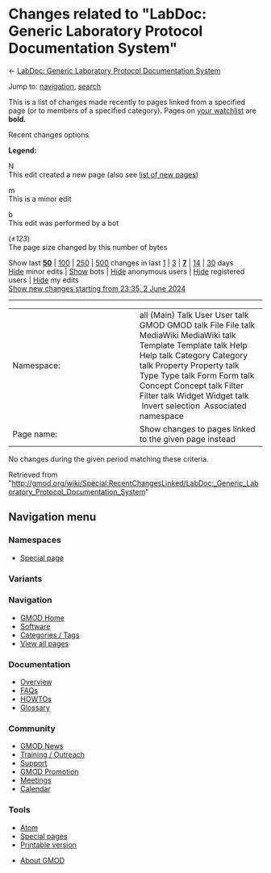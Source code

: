 <div id="mw-page-base" class="noprint">

</div>

<div id="mw-head-base" class="noprint">

</div>

<div id="content" class="mw-body" role="main">

<span id="top"></span>

<div id="mw-js-message" style="display:none;">

</div>



# <span dir="auto">Changes related to "LabDoc: Generic Laboratory Protocol Documentation System"</span>

<div id="bodyContent">

<div id="contentSub">

← [LabDoc: Generic Laboratory Protocol Documentation
System](/wiki/LabDoc:_Generic_Laboratory_Protocol_Documentation_System "LabDoc: Generic Laboratory Protocol Documentation System")

</div>

<div id="jump-to-nav" class="mw-jump">

Jump to: [navigation](#mw-navigation), [search](#p-search)

</div>

<div id="mw-content-text">

<div class="mw-specialpage-summary">

This is a list of changes made recently to pages linked from a specified
page (or to members of a specified category). Pages on [your
watchlist](/wiki/Special:Watchlist "Special:Watchlist") are **bold**.

</div>

Recent changes options

<div class="mw-changeslist-legend">

**Legend:**

<div class="mw-collapsible-content">

N  
This edit created a new page (also see [list of new
pages](/wiki/Special:NewPages "Special:NewPages"))

m  
This is a minor edit

b  
This edit was performed by a bot

(*±123*)  
The page size changed by this number of bytes

</div>

</div>

Show last
[**50**](/mediawiki/index.php?title=Special:RecentChangesLinked&limit=50&target=LabDoc%3A_Generic_Laboratory_Protocol_Documentation_System "Special:RecentChangesLinked")
\|
[100](/mediawiki/index.php?title=Special:RecentChangesLinked&limit=100&target=LabDoc%3A_Generic_Laboratory_Protocol_Documentation_System "Special:RecentChangesLinked")
\|
[250](/mediawiki/index.php?title=Special:RecentChangesLinked&limit=250&target=LabDoc%3A_Generic_Laboratory_Protocol_Documentation_System "Special:RecentChangesLinked")
\|
[500](/mediawiki/index.php?title=Special:RecentChangesLinked&limit=500&target=LabDoc%3A_Generic_Laboratory_Protocol_Documentation_System "Special:RecentChangesLinked")
changes in last
[1](/mediawiki/index.php?title=Special:RecentChangesLinked&days=1&from=&target=LabDoc%3A_Generic_Laboratory_Protocol_Documentation_System "Special:RecentChangesLinked")
\|
[3](/mediawiki/index.php?title=Special:RecentChangesLinked&days=3&from=&target=LabDoc%3A_Generic_Laboratory_Protocol_Documentation_System "Special:RecentChangesLinked")
\|
[**7**](/mediawiki/index.php?title=Special:RecentChangesLinked&days=7&from=&target=LabDoc%3A_Generic_Laboratory_Protocol_Documentation_System "Special:RecentChangesLinked")
\|
[14](/mediawiki/index.php?title=Special:RecentChangesLinked&days=14&from=&target=LabDoc%3A_Generic_Laboratory_Protocol_Documentation_System "Special:RecentChangesLinked")
\|
[30](/mediawiki/index.php?title=Special:RecentChangesLinked&days=30&from=&target=LabDoc%3A_Generic_Laboratory_Protocol_Documentation_System "Special:RecentChangesLinked")
days  
[Hide](/mediawiki/index.php?title=Special:RecentChangesLinked&hideminor=1&target=LabDoc%3A_Generic_Laboratory_Protocol_Documentation_System "Special:RecentChangesLinked")
minor edits \|
[Show](/mediawiki/index.php?title=Special:RecentChangesLinked&hidebots=0&target=LabDoc%3A_Generic_Laboratory_Protocol_Documentation_System "Special:RecentChangesLinked")
bots \|
[Hide](/mediawiki/index.php?title=Special:RecentChangesLinked&hideanons=1&target=LabDoc%3A_Generic_Laboratory_Protocol_Documentation_System "Special:RecentChangesLinked")
anonymous users \|
[Hide](/mediawiki/index.php?title=Special:RecentChangesLinked&hideliu=1&target=LabDoc%3A_Generic_Laboratory_Protocol_Documentation_System "Special:RecentChangesLinked")
registered users \|
[Hide](/mediawiki/index.php?title=Special:RecentChangesLinked&hidemyself=1&target=LabDoc%3A_Generic_Laboratory_Protocol_Documentation_System "Special:RecentChangesLinked")
my edits  
[Show new changes starting from 23:35, 2 June
2024](/mediawiki/index.php?title=Special:RecentChangesLinked&from=20240602233508&target=LabDoc%3A_Generic_Laboratory_Protocol_Documentation_System "Special:RecentChangesLinked")

------------------------------------------------------------------------

<table class="mw-recentchanges-table">
<colgroup>
<col style="width: 50%" />
<col style="width: 50%" />
</colgroup>
<tbody>
<tr class="odd">
<td class="mw-label mw-namespace-label">Namespace:</td>
<td class="mw-input">all (Main) Talk User User talk GMOD GMOD talk File
File talk MediaWiki MediaWiki talk Template Template talk Help Help talk
Category Category talk Property Property talk Type Type talk Form Form
talk Concept Concept talk Filter Filter talk Widget Widget talk
 Invert selection
 Associated namespace</td>
</tr>
<tr class="even">
<td class="mw-label mw-target-label">Page name:</td>
<td class="mw-input">Show changes to pages linked to the given page
instead</td>
</tr>
</tbody>
</table>

<div class="mw-changeslist-empty">

No changes during the given period matching these criteria.

</div>

</div>

<div class="printfooter">

Retrieved from
"<http://gmod.org/wiki/Special:RecentChangesLinked/LabDoc:_Generic_Laboratory_Protocol_Documentation_System>"

</div>

<div id="catlinks" class="catlinks catlinks-allhidden">

</div>

<div class="visualClear">

</div>

</div>

</div>

<div id="mw-navigation">

## Navigation menu

<div id="mw-head">



<div id="left-navigation">

<div id="p-namespaces" class="vectorTabs" role="navigation"
aria-labelledby="p-namespaces-label">

### Namespaces

- <span id="ca-nstab-special">[Special
  page](/wiki/Special:RecentChangesLinked/LabDoc:_Generic_Laboratory_Protocol_Documentation_System "This is a special page, you cannot edit the page itself")</span>

</div>

<div id="p-variants" class="vectorMenu emptyPortlet" role="navigation"
aria-labelledby="p-variants-label">

### 

### Variants[](#)

<div class="menu">

</div>

</div>

</div>





</div>



</div>

</div>

</div>

<div id="mw-panel">

<div id="p-logo" role="banner">

<a href="/wiki/Main_Page"
style="background-image: url(http://gmod.org/images/GMOD-cogs.png);"
title="Visit the main page"></a>

</div>

<div id="p-Navigation" class="portal" role="navigation"
aria-labelledby="p-Navigation-label">

### Navigation

<div class="body">

- <span id="n-GMOD-Home">[GMOD Home](/wiki/Main_Page)</span>
- <span id="n-Software">[Software](/wiki/GMOD_Components)</span>
- <span id="n-Categories-.2F-Tags">[Categories /
  Tags](/wiki/Categories)</span>
- <span id="n-View-all-pages">[View all
  pages](/wiki/Special:AllPages)</span>

</div>

</div>

<div id="p-Documentation" class="portal" role="navigation"
aria-labelledby="p-Documentation-label">

### Documentation

<div class="body">

- <span id="n-Overview">[Overview](/wiki/Overview)</span>
- <span id="n-FAQs">[FAQs](/wiki/Category:FAQ)</span>
- <span id="n-HOWTOs">[HOWTOs](/wiki/Category:HOWTO)</span>
- <span id="n-Glossary">[Glossary](/wiki/Glossary)</span>

</div>

</div>

<div id="p-Community" class="portal" role="navigation"
aria-labelledby="p-Community-label">

### Community

<div class="body">

- <span id="n-GMOD-News">[GMOD News](/wiki/GMOD_News)</span>
- <span id="n-Training-.2F-Outreach">[Training /
  Outreach](/wiki/Training_and_Outreach)</span>
- <span id="n-Support">[Support](/wiki/Support)</span>
- <span id="n-GMOD-Promotion">[GMOD
  Promotion](/wiki/GMOD_Promotion)</span>
- <span id="n-Meetings">[Meetings](/wiki/Meetings)</span>
- <span id="n-Calendar">[Calendar](/wiki/Calendar)</span>

</div>

</div>

<div id="p-tb" class="portal" role="navigation"
aria-labelledby="p-tb-label">

### Tools

<div class="body">

- <span id="feedlinks"><a
  href="http://gmod.org/mediawiki/index.php?title=Special:RecentChangesLinked/LabDoc:_Generic_Laboratory_Protocol_Documentation_System&amp;feed=atom"
  id="feed-atom" class="feedlink" rel="alternate"
  type="application/atom+xml" title="Atom feed for this page">Atom</a></span>
- <span id="t-specialpages"><a href="/wiki/Special:SpecialPages" accesskey="q"
  title="A list of all special pages [q]">Special pages</a></span>
- <span id="t-print"><a
  href="/mediawiki/index.php?title=Special:RecentChangesLinked/LabDoc:_Generic_Laboratory_Protocol_Documentation_System&amp;printable=yes"
  rel="alternate" accesskey="p"
  title="Printable version of this page [p]">Printable version</a></span>

</div>

</div>

</div>

</div>

<div id="footer" role="contentinfo">

- <span id="footer-places-about">[About
  GMOD](/wiki/GMOD:About "GMOD:About")</span>

<!-- -->






</div>
